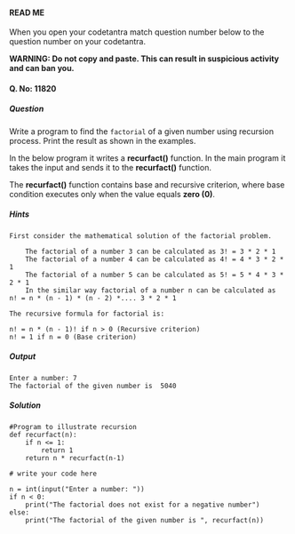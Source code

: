#### READ ME
When you open your codetantra match question number below to the question number on your codetantra.

**WARNING: Do not copy and paste. This can result in suspicious activity and can ban you.**

#### Q. No: 11820

##### Question
Write a program to find the `factorial` of a given number using recursion process. Print the result as shown in the examples.

In the below program it writes a **recurfact()** function. In the main program it takes the input and sends it to the **recurfact()** function.

The **recurfact()** function contains base and recursive criterion, where base condition executes only when the value equals **zero (0)**.

##### Hints
```
First consider the mathematical solution of the factorial problem.

    The factorial of a number 3 can be calculated as 3! = 3 * 2 * 1
    The factorial of a number 4 can be calculated as 4! = 4 * 3 * 2 * 1
    The factorial of a number 5 can be calculated as 5! = 5 * 4 * 3 * 2 * 1
    In the similar way factorial of a number n can be calculated as  n! = n * (n - 1) * (n - 2) *.... 3 * 2 * 1

The recursive formula for factorial is:

n! = n * (n - 1)! if n > 0 (Recursive criterion)
n! = 1 if n = 0 (Base criterion)
```

##### Output
```
Enter a number: 7
The factorial of the given number is  5040
```

##### Solution
```
#Program to illustrate recursion
def recurfact(n):
    if n <= 1:
        return 1
    return n * recurfact(n-1)

# write your code here

n = int(input("Enter a number: "))
if n < 0:
    print("The factorial does not exist for a negative number")
else:
    print("The factorial of the given number is ", recurfact(n))
```